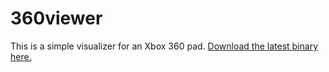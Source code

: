 360viewer
=========

This is a simple visualizer for an Xbox 360 pad.
[Download the latest binary here.](https://github.com/jeremyaburns/360viewer/blob/master/360viewer.exe)